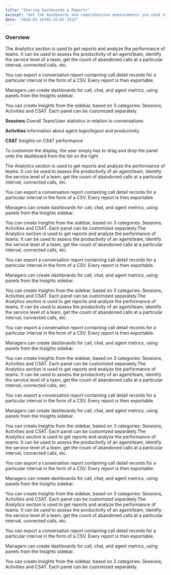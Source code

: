 ```yaml
---
title: "Sharing Dashboards & Reports"
excerpt: "Get the dashboards and comprehensive measurements you need to improve your conversations with prospects and customers."
date: "2020-03-16T05:35:07.322Z"
---
```


### Overview

The Analytics section is used to get reports and analyze the performance of teams. It can be used to assess the productivity of an agent/team, identify the service level of a team, get the count of abandoned calls at a particular interval, connected calls, etc.

You can export a conversation report containing call detail records for a particular interval in the form of a CSV. Every report is then exportable.

Managers can create dashboards for call, chat, and agent metrics, using panels from the Insights sidebar.

You can create Insights from the sidebar, based on 3 categories: Sessions, Activities and CSAT. Each panel can be customized separately.

**Sessions**
Overall Team/User statistics in relation to conversations

**Activities**
Information about agent login/logout and productivity

**CSAT**
Insights on CSAT performance

To customize the display, the user simply has to drag and drop the panel onto the dashboard from the list on the right.

The Analytics section is used to get reports and analyze the performance of teams. It can be used to assess the productivity of an agent/team, identify the service level of a team, get the count of abandoned calls at a particular interval, connected calls, etc.

You can export a conversation report containing call detail records for a particular interval in the form of a CSV. Every report is then exportable.

Managers can create dashboards for call, chat, and agent metrics, using panels from the Insights sidebar.

You can create Insights from the sidebar, based on 3 categories: Sessions, Activities and CSAT. Each panel can be customized separately.The Analytics section is used to get reports and analyze the performance of teams. It can be used to assess the productivity of an agent/team, identify the service level of a team, get the count of abandoned calls at a particular interval, connected calls, etc.

You can export a conversation report containing call detail records for a particular interval in the form of a CSV. Every report is then exportable.

Managers can create dashboards for call, chat, and agent metrics, using panels from the Insights sidebar.

You can create Insights from the sidebar, based on 3 categories: Sessions, Activities and CSAT. Each panel can be customized separately.The Analytics section is used to get reports and analyze the performance of teams. It can be used to assess the productivity of an agent/team, identify the service level of a team, get the count of abandoned calls at a particular interval, connected calls, etc.

You can export a conversation report containing call detail records for a particular interval in the form of a CSV. Every report is then exportable.

Managers can create dashboards for call, chat, and agent metrics, using panels from the Insights sidebar.

You can create Insights from the sidebar, based on 3 categories: Sessions, Activities and CSAT. Each panel can be customized separately.The Analytics section is used to get reports and analyze the performance of teams. It can be used to assess the productivity of an agent/team, identify the service level of a team, get the count of abandoned calls at a particular interval, connected calls, etc.

You can export a conversation report containing call detail records for a particular interval in the form of a CSV. Every report is then exportable.

Managers can create dashboards for call, chat, and agent metrics, using panels from the Insights sidebar.

You can create Insights from the sidebar, based on 3 categories: Sessions, Activities and CSAT. Each panel can be customized separately.The Analytics section is used to get reports and analyze the performance of teams. It can be used to assess the productivity of an agent/team, identify the service level of a team, get the count of abandoned calls at a particular interval, connected calls, etc.

You can export a conversation report containing call detail records for a particular interval in the form of a CSV. Every report is then exportable.

Managers can create dashboards for call, chat, and agent metrics, using panels from the Insights sidebar.

You can create Insights from the sidebar, based on 3 categories: Sessions, Activities and CSAT. Each panel can be customized separately.The Analytics section is used to get reports and analyze the performance of teams. It can be used to assess the productivity of an agent/team, identify the service level of a team, get the count of abandoned calls at a particular interval, connected calls, etc.

You can export a conversation report containing call detail records for a particular interval in the form of a CSV. Every report is then exportable.

Managers can create dashboards for call, chat, and agent metrics, using panels from the Insights sidebar.

You can create Insights from the sidebar, based on 3 categories: Sessions, Activities and CSAT. Each panel can be customized separately.
